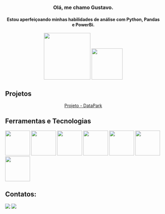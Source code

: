 <div align="center">
<h3>Olá, me chamo Gustavo.</h3>
<h4>Estou aperfeiçoando minhas habilidades de análise com Python, Pandas e PowerBi.</h4>
<img height="150em" src="https://github-readme-stats.vercel.app/api?username=GuhTcha&show_icons=true&theme=dracula&include_all_commits=true&count_private=true"/>
<img height="100em" src="https://github-readme-stats.vercel.app/api/top-langs/?username=GuhTcha&layout=compact&langs_count=7&theme=dracula"/>
</div>

## Projetos
<div align="center">
<a href="https://github.com/Alvrzz/Datapark">Projeto - DataPark</a>
 </div>
 
 
## Ferramentas e Tecnologias
<img src="https://cdn.jsdelivr.net/gh/devicons/devicon/icons/git/git-original-wordmark.svg" width="80" height="80"/> <img src="https://cdn.jsdelivr.net/gh/devicons/devicon/icons/vscode/vscode-original.svg" width="80" height="80"/> <img src="https://cdn.jsdelivr.net/gh/devicons/devicon/icons/jupyter/jupyter-original-wordmark.svg" width="80" height="80"/> <img src="https://cdn.jsdelivr.net/gh/devicons/devicon/icons/python/python-original.svg" width="80" height="80"/> <img src="https://cdn.jsdelivr.net/gh/devicons/devicon/icons/pandas/pandas-original-wordmark.svg" width="80" height="80"/> <img src="https://cdn.jsdelivr.net/gh/devicons/devicon/icons/sqlite/sqlite-original-wordmark.svg" width="80" height="80"/>
 <img src="https://cdn.jsdelivr.net/gh/devicons/devicon/icons/mysql/mysql-original-wordmark.svg" width="80" height="80"/>
          
          
         
## Contatos:

<div>
<a href = "mailto:gustavotablt19@gmail.com"><img src="https://img.shields.io/badge/Gmail-D14836?style=for-the-badge&logo=gmail&logoColor=white" target="_blank"></a>
<a href="https://www.linkedin.com/in/guhtcha/" target="_blank"><img src="https://img.shields.io/badge/-LinkedIn-%230077B5?style=for-the-badge&logo=linkedin&logoColor=white" target="_blank"></a> 
</div>
